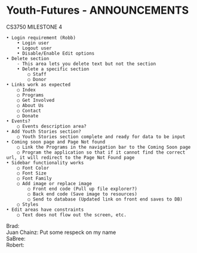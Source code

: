 ﻿# Youth-Futures - ANNOUNCEMENTS
CS3750 MILESTONE 4

	• Login requirement (Robb)
		• Login user
		• Logout user
		• Disable/Enable Edit options
	• Delete section
		- This area lets you delete text but not the section
		• Delete a specific section
			○ Staff
			○ Donor
	• Links work as expected
		○ Index
		○ Programs
		○ Get Involved
		○ About Us
		○ Contact
		○ Donate
	• Events?
		○ Events description area?
	• Add Youth Stories section?
		○ Youth Stories section complete and ready for data to be input
	• Coming soon page and Page Not found
		○ Link the Programs in the navigation bar to the Coming Soon page
		○ Program the application so that if it cannot find the correct url, it will redirect to the Page Not Found page
	• Sidebar functionality works
		○ Font Color
		○ Font Size
		○ Font Family
		○ Add image or replace image
			○ Front end code (Pull up file explorer?)
			○ Back end code (Save image to resources)
			○ Send to database (Updated link on front end saves to DB)
		○ Styles
	• Edit areas have constraints
		○ Text does not flow out the screen, etc.

Brad:
<br/>
Juan Chainz: Put some respeck on my name
<br/>
SaBree:
<br/>
Robert: 
